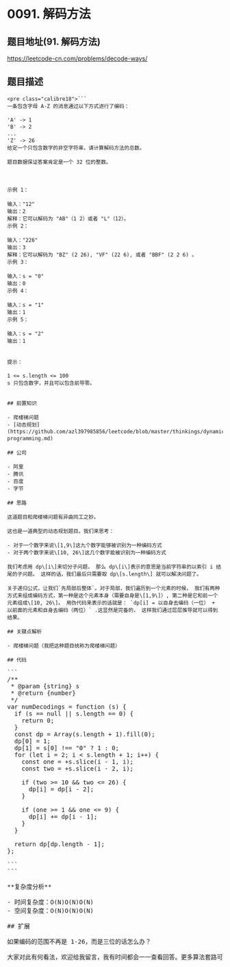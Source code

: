 # 0091. 解码方法

## 题目地址(91. 解码方法)

<https://leetcode-cn.com/problems/decode-ways/>

## 题目描述

```
<pre class="calibre18">```
一条包含字母 A-Z 的消息通过以下方式进行了编码：

'A' -> 1
'B' -> 2
...
'Z' -> 26
给定一个只包含数字的非空字符串，请计算解码方法的总数。

题目数据保证答案肯定是一个 32 位的整数。



示例 1：

输入："12"
输出：2
解释：它可以解码为 "AB"（1 2）或者 "L"（12）。
示例 2：

输入："226"
输出：3
解释：它可以解码为 "BZ" (2 26), "VF" (22 6), 或者 "BBF" (2 2 6) 。
示例 3：

输入：s = "0"
输出：0
示例 4：

输入：s = "1"
输出：1
示例 5：

输入：s = "2"
输出：1


提示：

1 <= s.length <= 100
s 只包含数字，并且可以包含前导零。

```
```

## 前置知识

- 爬楼梯问题
- [动态规划](https://github.com/azl397985856/leetcode/blob/master/thinkings/dynamic-programming.md)

## 公司

- 阿里
- 腾讯
- 百度
- 字节

## 思路

这道题目和爬楼梯问题有异曲同工之妙。

这也是一道典型的动态规划题目。我们来思考：

- 对于一个数字来说\[1,9\]这九个数字能够被识别为一种编码方式
- 对于两个数字来说\[10, 26\]这几个数字能被识别为一种编码方式

我们考虑用 dp\[i\]来切分子问题， 那么 dp\[i\]表示的意思是当前字符串的以索引 i 结尾的子问题。 这样的话，我们最后只需要取 dp\[s.length\] 就可以解决问题了。

关于递归公式，让我们`先局部后整体`。对于局部，我们遍历到一个元素的时候， 我们有两种方式来组成编码方式，第一种是这个元素本身（需要自身是\[1,9\]）, 第二种是它和前一个元素组成\[10, 26\]。 用伪代码来表示的话就是： `dp[i] = 以自身去编码（一位） + 以前面的元素和自身去编码（两位）` .这显然是完备的， 这样我们通过层层推导就可以得到结果。

## 关键点解析

- 爬楼梯问题（我把这种题目统称为爬楼梯问题）

## 代码

```
<pre class="calibre18">```
<span class="hljs-title">/**
 * @param {string} s
 * @return {number}
 */</span>
<span class="hljs-keyword">var</span> numDecodings = <span class="hljs-function"><span class="hljs-keyword">function</span> (<span class="hljs-params">s</span>) </span>{
  <span class="hljs-keyword">if</span> (s == <span class="hljs-params">null</span> || s.length == <span class="hljs-params">0</span>) {
    <span class="hljs-keyword">return</span> <span class="hljs-params">0</span>;
  }
  <span class="hljs-keyword">const</span> dp = <span class="hljs-params">Array</span>(s.length + <span class="hljs-params">1</span>).fill(<span class="hljs-params">0</span>);
  dp[<span class="hljs-params">0</span>] = <span class="hljs-params">1</span>;
  dp[<span class="hljs-params">1</span>] = s[<span class="hljs-params">0</span>] !== <span class="hljs-string">"0"</span> ? <span class="hljs-params">1</span> : <span class="hljs-params">0</span>;
  <span class="hljs-keyword">for</span> (<span class="hljs-keyword">let</span> i = <span class="hljs-params">2</span>; i < s.length + <span class="hljs-params">1</span>; i++) {
    <span class="hljs-keyword">const</span> one = +s.slice(i - <span class="hljs-params">1</span>, i);
    <span class="hljs-keyword">const</span> two = +s.slice(i - <span class="hljs-params">2</span>, i);

    <span class="hljs-keyword">if</span> (two >= <span class="hljs-params">10</span> && two <= <span class="hljs-params">26</span>) {
      dp[i] = dp[i - <span class="hljs-params">2</span>];
    }

    <span class="hljs-keyword">if</span> (one >= <span class="hljs-params">1</span> && one <= <span class="hljs-params">9</span>) {
      dp[i] += dp[i - <span class="hljs-params">1</span>];
    }
  }

  <span class="hljs-keyword">return</span> dp[dp.length - <span class="hljs-params">1</span>];
};

```
```

**复杂度分析**

- 时间复杂度：O(N)O(N)O(N)
- 空间复杂度：O(N)O(N)O(N)

## 扩展

如果编码的范围不再是 1-26，而是三位的话怎么办？

大家对此有何看法，欢迎给我留言，我有时间都会一一查看回答。更多算法套路可以访问我的 LeetCode 题解仓库：<https://github.com/azl397985856/leetcode> 。 目前已经 37K star 啦。 大家也可以关注我的公众号《力扣加加》带你啃下算法这块硬骨头。 ![](images/6544564e577c3c2404c48edb29af7e19eb1c2cb9.jpg)